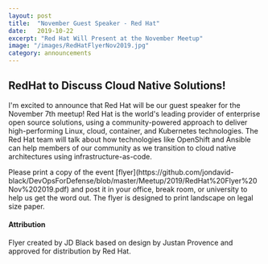 ```yaml
---
layout: post
title:  "November Guest Speaker - Red Hat"
date:   2019-10-22
excerpt: "Red Hat Will Present at the November Meetup"
image: "/images/RedHatFlyerNov2019.jpg"
category: announcements
---
```


## RedHat to Discuss Cloud Native Solutions!
I'm excited to announce that Red Hat will be our guest speaker for the November 7th meetup!  Red Hat is the world's leading provider of enterprise open source solutions, using a community-powered approach to deliver high-performing Linux, cloud, container, and Kubernetes technologies.  The Red Hat team will talk about how technologies like OpenShift and Ansible can help members of our community as we transition to cloud native architectures using infrastructure-as-code. 

<div class="box" markdown="1">
Please print a copy of the event [flyer](https://github.com/jondavid-black/DevOpsForDefense/blob/master/Meetup/2019/RedHat%20Flyer%20Nov%202019.pdf) and post it in your office, break room, or university to help us get the word out.  The flyer is designed to print landscape on legal size paper.
</div>

#### Attribution

Flyer created by JD Black based on design by Justan Provence and approved for distribution by Red Hat.
